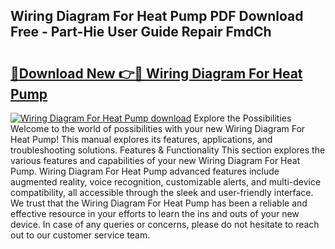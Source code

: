 ## Wiring Diagram For Heat Pump PDF Download Free - Part-Hie User Guide Repair FmdCh

# <h2><a href="http://dfrcvlb.blite.top/?on=Wiring+Diagram+For+Heat+Pump">🔗Download New 👉🔴 Wiring Diagram For Heat Pump</a></h2>

[![Wiring Diagram For Heat Pump download](https://i.imgur.com/lujVjoI.png)](http://dfrcvlb.blite.top/?on=Wiring+Diagram+For+Heat+Pump)
Explore the Possibilities Welcome to the world of possibilities with your new Wiring Diagram For Heat Pump! This manual explores its features, applications, and troubleshooting solutions. Features & Functionality This section explores the various features and capabilities of your new Wiring Diagram For Heat Pump. Wiring Diagram For Heat Pump advanced features include augmented reality, voice recognition, customizable alerts, and multi-device compatibility, all accessible through the sleek and user-friendly interface. We trust that the Wiring Diagram For Heat Pump has been a reliable and effective resource in your efforts to learn the ins and outs of your new device. In case of any queries or concerns, please do not hesitate to reach out to our customer service team.
